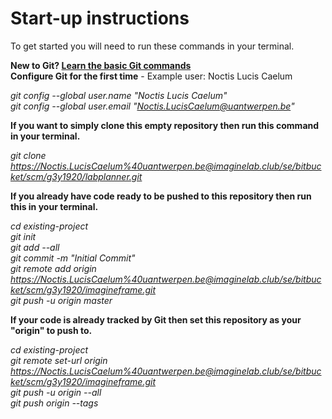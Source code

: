 Start-up instructions
=====================

To get started you will need to run these commands in your terminal.

**New to Git? [Learn the basic Git commands](https://confluence.atlassian.com/bitbucketserver057/basic-git-commands-945543411.html?utm_campaign=in-app-help&utm_medium=in-app-help&utm_source=stash)** \
**Configure Git for the first time** - Example user: Noctis Lucis Caelum

*git config --global user.name "Noctis Lucis Caelum"* \
*git config --global user.email "Noctis.LucisCaelum@uantwerpen.be"*

**If you want to simply clone this empty repository then run this command in your terminal.**

*git clone https://Noctis.LucisCaelum%40uantwerpen.be@imaginelab.club/se/bitbucket/scm/g3y1920/labplanner.git*

**If you already have code ready to be pushed to this repository then run this in your terminal.**

*cd existing-project* \
*git init* \
*git add --all* \
*git commit -m "Initial Commit"* \
*git remote add origin https://Noctis.LucisCaelum%40uantwerpen.be@imaginelab.club/se/bitbucket/scm/g3y1920/imagineframe.git* \
*git push -u origin master*

**If your code is already tracked by Git then set this repository as your "origin" to push to.**

*cd existing-project* \
*git remote set-url origin https://Noctis.LucisCaelum%40uantwerpen.be@imaginelab.club/se/bitbucket/scm/g3y1920/imagineframe.git* \
*git push -u origin --all* \
*git push origin --tags*
